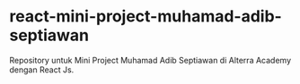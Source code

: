# react-mini-project-muhamad-adib-septiawan
Repository untuk Mini Project Muhamad Adib Septiawan di Alterra Academy dengan React Js.
